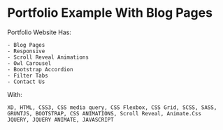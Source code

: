# Portfolio Example With Blog Pages

Portfolio Website Has:

    - Blog Pages
    - Responsive
    - Scroll Reveal Animations
    - Owl Carousel
    - Bootstrap Accordion
    - Filter Tabs
    - Contact Us
    
With:

    XD, HTML, CSS3, CSS media query, CSS Flexbox, CSS Grid, SCSS, SASS, GRUNTJS, BOOTSTRAP, CSS ANIMATIONS, Scroll Reveal, Animate.Css
    JQUERY, JQUERY ANIMATE, JAVASCRIPT
